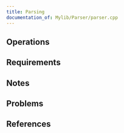 ```yaml
---
title: Parsing
documentation_of: Mylib/Parser/parser.cpp
---
```


## Operations

## Requirements

## Notes

## Problems

## References
